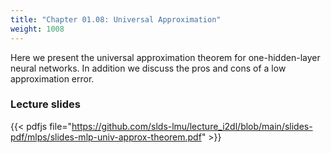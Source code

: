 ```yaml
---
title: "Chapter 01.08: Universal Approximation"
weight: 1008
---
```

Here we present the universal approximation theorem for one-hidden-layer neural networks. In addition we discuss the pros and cons of a low approximation error.

<!--more-->
### Lecture slides

{{< pdfjs file="https://github.com/slds-lmu/lecture_i2dl/blob/main/slides-pdf/mlps/slides-mlp-univ-approx-theorem.pdf" >}}



